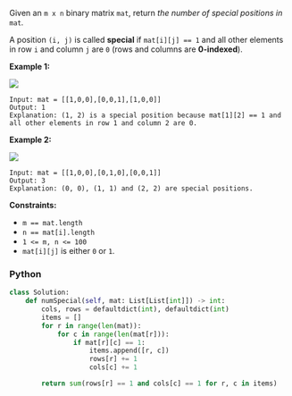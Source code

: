 Given an  `m x n`  binary matrix  `mat`, return  _the number of special positions in_ `mat`_._

A position  `(i, j)`  is called  **special**  if  `mat[i][j] == 1`  and all other elements in row  `i`  and column  `j`  are  `0`  (rows and columns are  **0-indexed**).

**Example 1:**

![](https://assets.leetcode.com/uploads/2021/12/23/special1.jpg)
```
Input: mat = [[1,0,0],[0,0,1],[1,0,0]]
Output: 1
Explanation: (1, 2) is a special position because mat[1][2] == 1 and all other elements in row 1 and column 2 are 0.
```

**Example 2:**

![](https://assets.leetcode.com/uploads/2021/12/24/special-grid.jpg)
```
Input: mat = [[1,0,0],[0,1,0],[0,0,1]]
Output: 3
Explanation: (0, 0), (1, 1) and (2, 2) are special positions.
```

**Constraints:**

-   `m == mat.length`
-   `n == mat[i].length`
-   `1 <= m, n <= 100`
-   `mat[i][j]`  is either  `0`  or  `1`.


### Python
```python
class Solution:
    def numSpecial(self, mat: List[List[int]]) -> int:
        cols, rows = defaultdict(int), defaultdict(int)
        items = []
        for r in range(len(mat)):
            for c in range(len(mat[r])):
                if mat[r][c] == 1:
                    items.append([r, c])
                    rows[r] += 1
                    cols[c] += 1

        return sum(rows[r] == 1 and cols[c] == 1 for r, c in items)
```